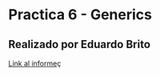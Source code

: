 # Practica 6 - Generics

## Realizado por Eduardo Brito

[Link al informe](https://ull-esit-inf-dsi-2021.github.io/ull-esit-inf-dsi-20-21-prct06-generics-solid-eduardobritosan/)ç